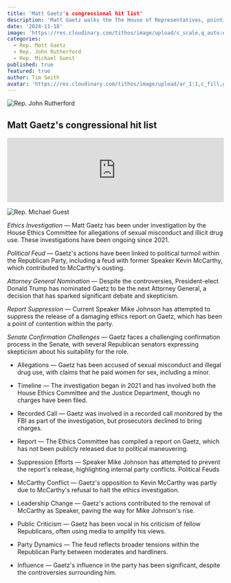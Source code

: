 ```yaml
---
title: 'Matt Gaetz's congressional hit list'
description: 'Matt Gaetz walks the The House of Representatives, pointing out corrupt Representatives.  Most are Rrepublican...'
date: '2024-11-18'
image: 'https://res.cloudinary.com/tithos/image/upload/c_scale,q_auto:eco,w_1200/v1731982763/Screenshot_2024-11-18_at_6.04.47_PM_dtetud.webp'
categories:
  - Rep. Matt Gaetz
  - Rep. John Rutherford
  - Rep. Michael Guest
published: true
featured: true
author: Tim Smith
avatar: 'https://res.cloudinary.com/tithos/image/upload/ar_1:1,c_fill,g_auto,q_auto:eco,r_max,w_100/v1703907649/me_f8wxaa.avif'
---
```


<script>
  import { ExternalLink, Image } from '../lib';
</script>

<Image
  src='https://res.cloudinary.com/tithos/image/upload/c_scale,q_auto:eco,w_1200/v1731982763/Screenshot_2024-11-18_at_6.04.47_PM_dtetud.webp'
  alt='Rep. John Rutherford'
/>

## Matt Gaetz's congressional hit list

<iframe width="100%" style="" src="https://www.youtube.com/embed/4aNmYCJGvw4?si=fbShNfKuTyNNsCsp" title="YouTube video player" frameborder="0" allow="accelerometer; autoplay; clipboard-write; encrypted-media; gyroscope; picture-in-picture; web-share" referrerpolicy="strict-origin-when-cross-origin" allowfullscreen></iframe>

<Image
  src='https://res.cloudinary.com/tithos/image/upload/c_scale,q_auto:eco,w_1200/v1731982762/Screenshot_2024-11-18_at_6.12.13_PM_qy4n3w.webp'
  alt='Rep. Michael Guest'
/>




*Ethics Investigation* — Matt Gaetz has been under investigation by the House Ethics Committee for allegations of sexual misconduct and illicit drug use. These investigations have been ongoing since 2021.

*Political Feud* — Gaetz's actions have been linked to political turmoil within the Republican Party, including a feud with former Speaker Kevin McCarthy, which contributed to McCarthy's ousting.

*Attorney General Nomination* — Despite the controversies, President-elect Donald Trump has nominated Gaetz to be the next Attorney General, a decision that has sparked significant debate and skepticism.

*Report Suppression* — Current Speaker Mike Johnson has attempted to suppress the release of a damaging ethics report on Gaetz, which has been a point of contention within the party.

*Senate Confirmation Challenges* — Gaetz faces a challenging confirmation process in the Senate, with several Republican senators expressing skepticism about his suitability for the role.

- Allegations — Gaetz has been accused of sexual misconduct and illegal drug use, with claims that he paid women for sex, including a minor.
- Timeline — The investigation began in 2021 and has involved both the House Ethics Committee and the Justice Department, though no charges have been filed.
- Recorded Call — Gaetz was involved in a recorded call monitored by the FBI as part of the investigation, but prosecutors declined to bring charges.
- Report — The Ethics Committee has compiled a report on Gaetz, which has not been publicly released due to political maneuvering.
- Suppression Efforts — Speaker Mike Johnson has attempted to prevent the report's release, highlighting internal party conflicts.
Political Feuds

- McCarthy Conflict — Gaetz's opposition to Kevin McCarthy was partly due to McCarthy's refusal to halt the ethics investigation.
- Leadership Change — Gaetz's actions contributed to the removal of McCarthy as Speaker, paving the way for Mike Johnson's rise.
- Public Criticism — Gaetz has been vocal in his criticism of fellow Republicans, often using media to amplify his views.
- Party Dynamics — The feud reflects broader tensions within the Republican Party between moderates and hardliners.
- Influence — Gaetz's influence in the party has been significant, despite the controversies surrounding him.